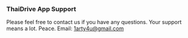### ThaiDrive App Support
Please feel free to contact us if you have any questions. Your support means a lot. Peace. 
Email: 1arty4u@gmail.com
